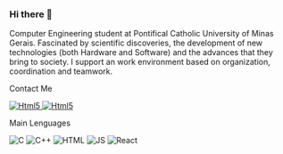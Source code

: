 ### Hi there 👋


Computer Engineering student at Pontifical Catholic University of Minas Gerais. Fascinated by scientific discoveries, the development of new technologies (both Hardware and Software) and the advances that they bring to society. I support an work environment based on organization, coordination and teamwork.


  
<p>Contact Me</p>
<a href="mailto:rafaelbrandaobastos@gmail.com"> 
<img alt="Html5" src="https://img.shields.io/badge/Gmail-D14836?style=for-the-badge&logo=gmail&logoColor=white"/>
</a>
<a href="https://www.linkedin.com/in/rafaelbrandaobastos/"> 
<img alt="Html5" src="https://img.shields.io/badge/LinkedIn-0077B5?style=for-the-badge&logo=linkedin&logoColor=white"/>
</a>

<p>Main Lenguages</p>
<a>
<img alt="C" src="https://img.shields.io/badge/C-00599C?style=for-the-badge&logo=c&logoColor=white"/>
</a>

<a>
<img alt="C++" src="https://img.shields.io/badge/C%2B%2B-00599C?style=for-the-badge&logo=c%2B%2B&logoColor=white"/>
</a>

<a>
<img alt="HTML" src="https://img.shields.io/badge/HTML5-E34F26?style=for-the-badge&logo=html5&logoColor=white"/>
</a>

<a>
<img alt="JS" src="https://img.shields.io/badge/JavaScript-323330?style=for-the-badge&logo=javascript&logoColor=F7DF1"/>
</a>

<a>
<img alt="React" src="https://img.shields.io/badge/React-20232A?style=for-the-badge&logo=react&logoColor=61DAFB"/>
</a>
